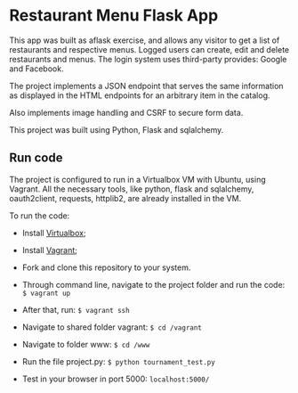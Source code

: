 # Restaurant Menu Flask App

This app was built as aflask exercise, and allows any visitor to get a list of restaurants and respective menus.
Logged users can create, edit and delete restaurants and menus.
The login system uses third-party provides: Google and Facebook.

The project implements a JSON endpoint that serves the same information as displayed in the HTML endpoints for an arbitrary item in the catalog.

Also implements image handling and CSRF to secure form data.

This project was built using Python, Flask and sqlalchemy.

## Run code
The project is configured to run in a Virtualbox VM with Ubuntu, using Vagrant. All the necessary tools, like python, flask and sqlalchemy, oauth2client, requests, httplib2, are already installed in the VM.

To run the code:
- Install [Virtualbox](https://www.virtualbox.org/);

- Install [Vagrant](https://www.vagrantup.com/);

- Fork and clone this repository to your system.

- Through command line, navigate to the project folder and run the code:
`$ vagrant up`

- After that, run:
`$ vagrant ssh`

- Navigate to shared folder vagrant:
`$ cd /vagrant`

- Navigate to folder www:
`$ cd /www`

- Run the file project.py:
`$ python tournament_test.py`

- Test in your browser in port 5000:
`localhost:5000/`